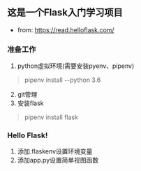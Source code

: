 ## 这是一个Flask入门学习项目
* from: https://read.helloflask.com/

### 准备工作
1. python虚拟环境(需要安装pyenv、pipenv)
> pipenv install --python 3.6 
2. git管理
3. 安装flask
> pipenv install flask

### Hello Flask!
1. 添加.flaskenv设置环境变量
2. 添加app.py设置简单视图函数
